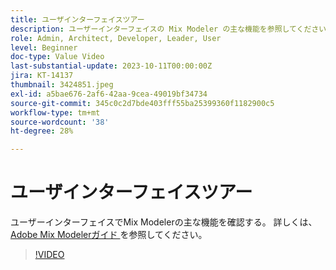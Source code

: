 ```yaml
---
title: ユーザインターフェイスツアー
description: ユーザーインターフェイスの Mix Modeler の主な機能を参照してください。
role: Admin, Architect, Developer, Leader, User
level: Beginner
doc-type: Value Video
last-substantial-update: 2023-10-11T00:00:00Z
jira: KT-14137
thumbnail: 3424851.jpeg
exl-id: a5bae676-2af6-42aa-9cea-49019bf34734
source-git-commit: 345c0c2d7bde403fff55ba25399360f1182900c5
workflow-type: tm+mt
source-wordcount: '38'
ht-degree: 28%

---
```


# ユーザインターフェイスツアー

ユーザーインターフェイスでMix Modelerの主な機能を確認する。 詳しくは、[Adobe Mix Modelerガイド ](https://experienceleague.adobe.com/ja/docs/mix-modeler/using/get-started/workflow) を参照してください。

>[!VIDEO](https://video.tv.adobe.com/v/3424851?learn=on&enablevpops)
